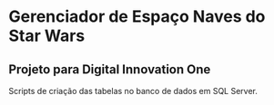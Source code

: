# Gerenciador de Espaço Naves do Star Wars

## Projeto para Digital Innovation One

Scripts de criação das tabelas no banco de dados em SQL Server.
